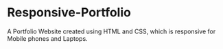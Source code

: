 # Responsive-Portfolio
A Portfolio Website created using HTML and CSS, which is responsive for Mobile phones and Laptops.
